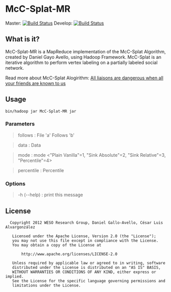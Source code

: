 McC-Splat-MR
============

Master: [![Build Status](https://travis-ci.org/Cesarla/McC-Splat-MR.png?branch=master)](https://travis-ci.org/Cesarla/McC-Splat-MR)
Develop: [![Build Status](https://travis-ci.org/Cesarla/McC-Splat-MR.png?branch=develop)](https://travis-ci.org/Cesarla/McC-Splat-MR)

## What is it? ##
McC-Splat-MR is a MapReduce implementation of the McC-Splat Algorithm, created by Daniel Gayo Avello, using Hadoop Framework. McC-Splat is an iterative algorithm to perform vertex labeling on a partially labeled social network.

Read more about McC-Splat Alogirithm: [All liaisons are dangerous when all your friends are known to us](http://arxiv.org/PS_cache/arxiv/pdf/1012/1012.5913v1.pdf)

## Usage ##
```bin/hadoop jar McC-Splat-MR jar```
### Parameters ###

> follows <File>	:	File 'a' Follows 'b'

> data <File>          :	Data

> mode <Integer>       :	mode <"Plain Vanilla"=1, "Sink Absolute"=2, "Sink Relative"=3, "Percentile"=4>

> percentile <Integer>	:	Percentile
### Options ###
> -h (--help)	:	print this message

## License ##

```
  Copyright 2012 WESO Research Group, Daniel Gallo-Avello, César Luis Alvargonzález

   Licensed under the Apache License, Version 2.0 (the "License");
   you may not use this file except in compliance with the License.
   You may obtain a copy of the License at

       http://www.apache.org/licenses/LICENSE-2.0

   Unless required by applicable law or agreed to in writing, software
   distributed under the License is distributed on an "AS IS" BASIS,
   WITHOUT WARRANTIES OR CONDITIONS OF ANY KIND, either express or implied.
   See the License for the specific language governing permissions and
   limitations under the License.
```
